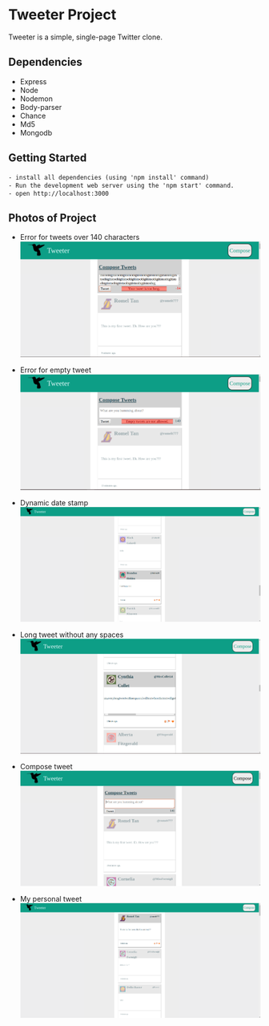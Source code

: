# Tweeter Project

Tweeter is a simple, single-page Twitter clone.


## Dependencies

- Express
- Node
- Nodemon
- Body-parser
- Chance
- Md5
- Mongodb

## Getting Started

```
- install all dependencies (using 'npm install' command)
- Run the development web server using the 'npm start' command.
- open http://localhost:3000
```

## Photos of Project

- Error for tweets over 140 characters
![](https://github.com/romelt777/tweeter/blob/master/docs/long-tweet.png)

- Error for empty tweet
![](https://github.com/romelt777/tweeter/blob/master/docs/empty-tweet.png)

- Dynamic date stamp
![](https://github.com/romelt777/tweeter/blob/master/docs/dynamic-date-ago-stamp.png)

- Long tweet without any spaces
![](https://github.com/romelt777/tweeter/blob/master/docs/long-tweet-with-no-space.png)

- Compose tweet
![](https://github.com/romelt777/tweeter/blob/master/docs/compose-tweet.png)

- My personal tweet
![](https://github.com/romelt777/tweeter/blob/master/docs/personal-tweet.png)
